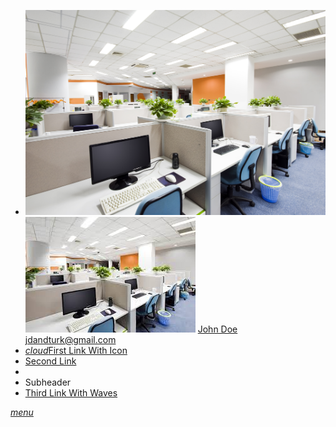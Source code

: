 

  <link type="text/css" rel="stylesheet" href="css/materialize.min.css"  media="screen,projection"/>
  <script type="text/javascript" src="https://code.jquery.com/jquery-2.1.1.min.js"></script>
  <script type="text/javascript" src="js/materialize.min.js"></script>
  <script>
    // Initialize collapse button
    $(".button-collapse").sideNav();
    // Initialize collapsible (uncomment the line below if you use the dropdown variation)
    //$('.collapsible').collapsible();
   </script>
  
  <ul id="slide-out" class="side-nav">
    <li><div class="userView">
      <div class="background">
        <img src="office.jpg">
      </div>
      <a href="#!user"><img class="circle" src="office2.jpg"></a>
      <a href="#!name"><span class="white-text name">John Doe</span></a>
      <a href="#!email"><span class="white-text email">jdandturk@gmail.com</span></a>
    </div></li>
    <li><a href="#!"><i class="material-icons">cloud</i>First Link With Icon</a></li>
    <li><a href="#!">Second Link</a></li>
    <li><div class="divider"></div></li>
    <li><a class="subheader">Subheader</a></li>
    <li><a class="waves-effect" href="#!">Third Link With Waves</a></li>
  </ul>
  <a href="#" data-activates="slide-out" class="button-collapse"><i class="material-icons">menu</i></a>
  
